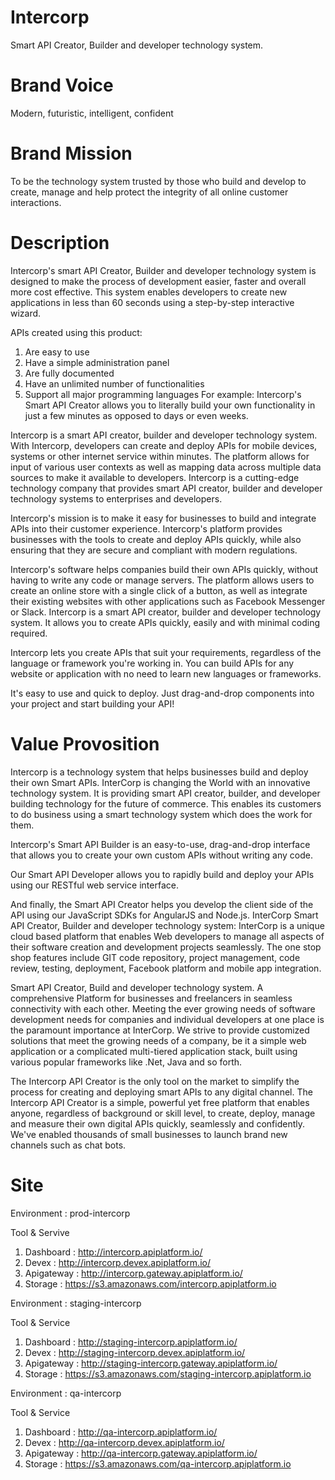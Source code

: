 # Intercorp
Smart API Creator, Builder and developer technology system.
# Brand Voice
Modern, futuristic, intelligent, confident
# Brand Mission
To be the technology system trusted by those who build and develop to create, manage and help protect the integrity of all online customer interactions.
# Description
Intercorp's smart API Creator, Builder and developer technology system is designed to make the process of development easier, faster and overall more cost effective. This system enables developers to create new applications in less than 60 seconds using a step-by-step interactive wizard.

APIs created using this product: 

1) Are easy to use 
2) Have a simple administration panel 
3) Are fully documented 
4) Have an unlimited number of functionalities 
5) Support all major programming languages For example: Intercorp's Smart API Creator allows you to literally build your own functionality in just a few minutes as opposed to days or even weeks.

Intercorp is a smart API creator, builder and developer technology system. With Intercorp, developers can create and deploy APIs for mobile devices, systems or other internet service within minutes. The platform allows for input of various user contexts as well as mapping data across multiple data sources to make it available to developers.
Intercorp is a cutting-edge technology company that provides smart API creator, builder and developer technology systems to enterprises and developers.

Intercorp's mission is to make it easy for businesses to build and integrate APIs into their customer experience. Intercorp's platform provides businesses with the tools to create and deploy APIs quickly, while also ensuring that they are secure and compliant with modern regulations.

Intercorp's software helps companies build their own APIs quickly, without having to write any code or manage servers. The platform allows users to create an online store with a single click of a button, as well as integrate their existing websites with other applications such as Facebook Messenger or Slack.
Intercorp is a smart API creator, builder and developer technology system. It allows you to create APIs quickly, easily and with minimal coding required.

Intercorp lets you create APIs that suit your requirements, regardless of the language or framework you're working in. You can build APIs for any website or application with no need to learn new languages or frameworks.

It's easy to use and quick to deploy. Just drag-and-drop components into your project and start building your API!
# Value Provosition
Intercorp is a technology system that helps businesses build and deploy their own Smart APIs.
InterCorp is changing the World with an innovative technology system. It is providing smart API creator, builder, and developer building technology for the future of commerce. This enables its customers to do business using a smart technology system which does the work for them.

Intercorp's Smart API Builder is an easy-to-use, drag-and-drop interface that allows you to create your own custom APIs without writing any code.

Our Smart API Developer allows you to rapidly build and deploy your APIs using our RESTful web service interface.

And finally, the Smart API Creator helps you develop the client side of the API using our JavaScript SDKs for AngularJS and Node.js.
InterCorp Smart API Creator, Builder and developer technology system: InterCorp is a unique cloud based platform that enables Web developers to manage all aspects of their software creation and development projects seamlessly. The one stop shop features include GIT code repository, project management, code review, testing, deployment, Facebook platform and mobile app integration.

Smart API Creator, Build and developer technology system. A comprehensive Platform for businesses and freelancers in seamless connectivity with each other. Meeting the ever growing needs of software development needs for companies and individual developers at one place is the paramount importance at InterCorp. We strive to provide customized solutions that meet the growing needs of a company, be it a simple web application or a complicated multi-tiered application stack, built using various popular frameworks like .Net, Java and so forth.

The Intercorp API Creator is the only tool on the market to simplify the process for creating and deploying smart APIs to any digital channel. The Intercorp API Creator is a simple, powerful yet free platform that enables anyone, regardless of background or skill level, to create, deploy, manage and measure their own digital APIs quickly, seamlessly and confidently. We've enabled thousands of small businesses to launch brand new channels such as chat bots.

# Site

Environment : prod-intercorp

Tool & Servive  
1) Dashboard  : http://intercorp.apiplatform.io/
2) Devex      : http://intercorp.devex.apiplatform.io/
3) Apigateway : http://intercorp.gateway.apiplatform.io/
4) Storage    : https://s3.amazonaws.com/intercorp.apiplatform.io

Environment : staging-intercorp

Tool & Service
1) Dashboard  : http://staging-intercorp.apiplatform.io/
2) Devex      : http://staging-intercorp.devex.apiplatform.io/
3) Apigateway : http://staging-intercorp.gateway.apiplatform.io/
4) Storage    : https://s3.amazonaws.com/staging-intercorp.apiplatform.io

Environment : qa-intercorp

Tool & Service
1) Dashboard  : http://qa-intercorp.apiplatform.io/
2) Devex      : http://qa-intercorp.devex.apiplatform.io/
3) Apigateway : http://qa-intercorp.gateway.apiplatform.io/
4) Storage    : https://s3.amazonaws.com/qa-intercorp.apiplatform.io


